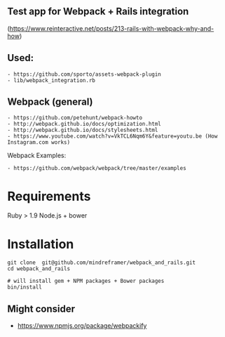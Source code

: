 ## Test app for Webpack + Rails integration
  (https://www.reinteractive.net/posts/213-rails-with-webpack-why-and-how)


  ## Used:

    - https://github.com/sporto/assets-webpack-plugin
    - lib/webpack_integration.rb

  ## Webpack (general)

    - https://github.com/petehunt/webpack-howto
    - http://webpack.github.io/docs/optimization.html
    - http://webpack.github.io/docs/stylesheets.html
    - https://www.youtube.com/watch?v=VkTCL6Nqm6Y&feature=youtu.be (How Instagram.com works)

  Webpack Examples:

    - https://github.com/webpack/webpack/tree/master/examples

# Requirements

  Ruby > 1.9
  Node.js + bower

# Installation
    git clone  git@github.com/mindreframer/webpack_and_rails.git
    cd webpack_and_rails

    # will install gem + NPM packages + Bower packages
    bin/install


## Might consider

  - https://www.npmjs.org/package/webpackify

